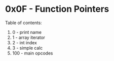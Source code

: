 # 0x0F - Function Pointers
Table of contents:
1. 0 - print name
2. 1 - array iterator
3. 2 - int index
4. 3 - simple calc
5. 100 - main opcodes
